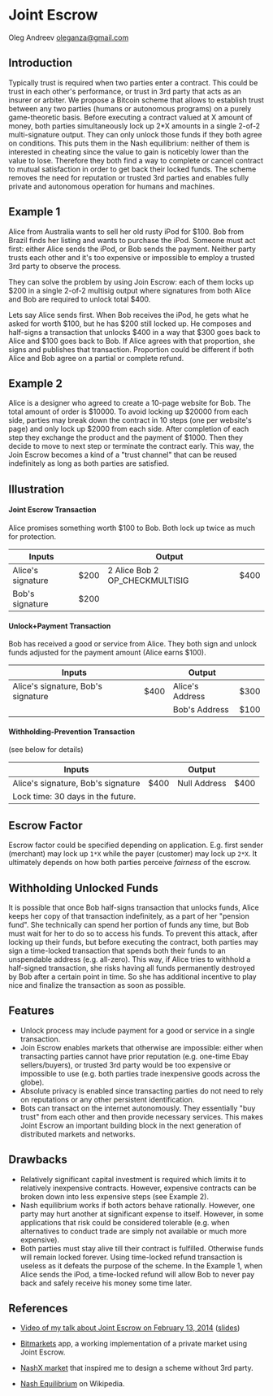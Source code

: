 Joint Escrow
============

Oleg Andreev <oleganza@gmail.com>



Introduction
------------

Typically trust is required when two parties enter a contract. This could be trust in each other's performance, or trust in 3rd party that acts as an insurer or arbiter. We propose a Bitcoin scheme that allows to establish trust between any two parties (humans or autonomous programs) on a purely game-theoretic basis. Before executing a contract valued at X amount of money, both parties simultaneously lock up 2*X amounts in a single 2-of-2 multi-signature output. They can only unlock those funds if they both agree on conditions. This puts them in the Nash equilibrium: neither of them is interested in cheating since the value to gain is noticebly lower than the value to lose. Therefore they both find a way to complete or cancel contract to mutual satisfaction in order to get back their locked funds. The scheme removes the need for reputation or trusted 3rd parties and enables fully private and autonomous operation for humans and machines.

Example 1 
---------

Alice from Australia wants to sell her old rusty iPod for $100. Bob from Brazil finds her listing and wants to purchase the iPod. Someone must act first: either Alice sends the iPod, or Bob sends the payment. Neither party trusts each other and it's too expensive or impossible to employ a trusted 3rd party to observe the process.

They can solve the problem by using Join Escrow: each of them locks up $200 in a single 2-of-2 multisig output where signatures from both Alice and Bob are required to unlock total $400. 

Lets say Alice sends first. When Bob receives the iPod, he gets what he asked for worth $100, but he has $200 still locked up. He composes and half-signs a transaction that unlocks $400 in a way that $300 goes back to Alice and $100 goes back to Bob. If Alice agrees with that proportion, she signs and publishes that transaction. Proportion could be different if both Alice and Bob agree on a partial or complete refund.

Example 2
---------

Alice is a designer who agreed to create a 10-page website for Bob. The total amount of order is $10000. To avoid locking up $20000 from each side, parties may break down the contract in 10 steps (one per website's page) and only lock up $2000 from each side. After completion of each step they exchange the product and the payment of $1000. Then they decide to move to next step or terminate the contract early. This way, the Join Escrow becomes a kind of a "trust channel" that can be reused indefinitely as long as both parties are satisfied.


Illustration
------------

#### Joint Escrow Transaction

Alice promises something worth $100 to Bob. Both lock up twice as much for protection.

Inputs             |      | Output                          |      |
-------------------|------| --------------------------------|------| 
Alice's signature  | $200 | 2 Alice Bob 2 OP_CHECKMULTISIG  | $400 |
Bob's signature    | $200 |                                 |      |



#### Unlock+Payment Transaction

Bob has received a good or service from Alice. They both sign and unlock funds adjusted for the payment amount (Alice earns $100).

Inputs                              |      | Output           |      |
------------------------------------|------| -----------------|------| 
Alice's signature, Bob's signature  | $400 | Alice's Address  | $300 |
                                    |      | Bob's Address    | $100 |

#### Withholding-Prevention Transaction

(see below for details)

Inputs                              |      | Output           |      |
------------------------------------|------| -----------------|------| 
Alice's signature, Bob's signature  | $400 | Null Address     | $400 |
Lock time: 30 days in the future.   |      |                  |      |



Escrow Factor
-------------

Escrow factor could be specified depending on application. E.g. first sender (merchant) may lock up `1*X` while the payer (customer) may lock up `2*X`. It ultimately depends on how both parties perceive *fairness* of the escrow. 


Withholding Unlocked Funds
--------------------------

It is possible that once Bob half-signs transaction that unlocks funds, Alice keeps her copy of that transaction indefinitely, as a part of her "pension fund". She technically can spend her portion of funds any time, but Bob must wait for her to do so to access his funds. To prevent this attack, after locking up their funds, but before executing the contract, both parties may sign a time-locked transaction that spends both their funds to an unspendable address (e.g. all-zero). This way, if Alice tries to withhold a half-signed transaction, she risks having all funds permanently destroyed by Bob after a certain point in time. So she has additional incentive to play nice and finalize the transaction as soon as possible.


Features
--------

* Unlock process may include payment for a good or service in a single transaction.
* Join Escrow enables markets that otherwise are impossible: either when transacting parties cannot have prior reputation (e.g. one-time Ebay sellers/buyers), or trusted 3rd party would be too expensive or impossible to use (e.g. both parties trade inexpensive goods across the globe).
* Absolute privacy is enabled since transacting parties do not need to rely on reputations or any other persistent identification.
* Bots can transact on the internet autonomously. They essentially "buy trust" from each other and then provide necessary services. This makes Joint Escrow an important building block in the next generation of distributed markets and networks.

Drawbacks
---------

* Relatively significant capital investment is required which limits it to relatively inexpensive contracts. However, expensive contracts can be broken down into less expensive steps (see Example 2).
* Nash equilibrium works if both actors behave rationally. However, one party may hurt another at significant expense to itself. However, in some applications that risk could be considered tolerable (e.g. when alternatives to conduct trade are simply not available or much more expensive).
* Both parties must stay alive till their contract is fulfilled. Otherwise funds will remain locked forever. Using time-locked refund transaction is useless as it defeats the purpose of the scheme. In the Example 1, when Alice sends the iPod, a time-locked refund will allow Bob to never pay back and safely receive his money some time later.



References
----------

* [Video of my talk about Joint Escrow on February 13, 2014](http://www.bitcoinomie.fr/2014/02/18/compte-rendu-paris-bitcoin-startups-1/) ([slides](http://oleganza.com/bitcoin-epita-2014.pdf))

* [Bitmarkets](http://voluntary.net/bitmarkets/) app, a working implementation of a private market using Joint Escrow.

* [NashX market](http://nashx.com) that inspired me to design a scheme without 3rd party.

* [Nash Equilibrium](http://en.wikipedia.org/wiki/Nash_equilibrium) on Wikipedia.
